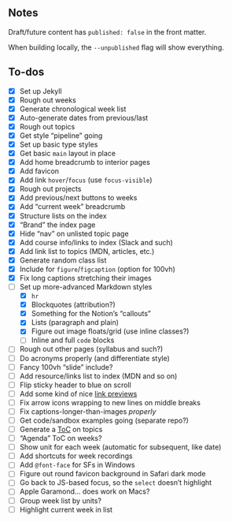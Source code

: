 ## Notes

Draft/future content has `published: false` in the front matter.

When building locally, the `--unpublished` flag will show everything.

## To-dos

- [x] Set up Jekyll
- [x] Rough out weeks
- [x] Generate chronological week list
- [x] Auto-generate dates from previous/last
- [x] Rough out topics
- [x] Get style “pipeline” going
- [x] Set up basic type styles
- [x] Get basic `main` layout in place
- [x] Add home breadcrumb to interior pages
- [x] Add favicon
- [x] Add link `hover`/`focus` (use `focus-visible`)
- [x] Rough out projects
- [x] Add previous/next buttons to weeks
- [x] Add “current week” breadcrumb
- [x] Structure lists on the index
- [x] “Brand” the index page
- [x] Hide “nav” on unlisted topic page
- [x] Add course info/links to index (Slack and such)
- [x] Add link list to topics (MDN, articles, etc.)
- [x] Generate random class list
- [x] Include for `figure`/`figcaption` (option for 100vh)
- [x] Fix long captions stretching their images
- [ ] Set up more-advanced Markdown styles
  - [x] `hr`
  - [x] Blockquotes (attribution?)
  - [x] Something for the Notion’s “callouts”
  - [x] Lists (paragraph and plain)
  - [x] Figure out image floats/grid (use inline classes?)
  - [ ] Inline and full `code` blocks
- [ ] Rough out other pages (syllabus and such?)
- [ ] Do acronyms properly (and differentiate style)
- [ ] Fancy 100vh “slide” include?
- [ ] Add resource/links list to index (MDN and so on)
- [ ] Flip sticky header to blue on scroll
- [ ] Add some kind of nice [link previews](https://github.com/ysk24ok/jekyll-linkpreview)
- [ ] Fix arrow icons wrapping to new lines on middle breaks
- [ ] Fix captions-longer-than-images *properly*
- [ ] Get code/sandbox examples going (separate repo?)
- [ ] Generate a [ToC](https://github.com/toshimaru/jekyll-toc) on topics
- [ ] “Agenda” ToC on weeks?
- [ ] Show unit for each week (automatic for subsequent, like date)
- [ ] Add shortcuts for week recordings
- [ ] Add `@font-face` for SFs in Windows
- [ ] Figure out round favicon background in Safari dark mode
- [ ] Go back to JS-based focus, so the `select` doesn’t highlight
- [ ] Apple Garamond… does work on Macs?
- [ ] Group week list by units?
- [ ] Highlight current week in list
